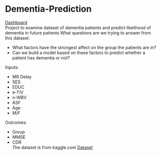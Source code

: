 # Dementia-Prediction  
[Dashboard](https://dementia-prediction.herokuapp.com/)  
Project to examine dataset of dementia patients and predict likelihood of dementia in future patients
What questions are we trying to answer from this dataset:
- What factors have the strongest affect on the group the patients are in?
- Can we build a model based on these factors to predict whether a patient has dementia or not?

Inputs:
- MR Delay
- SES
- EDUC
- e-TIV
- n-WBV
- ASF
- Age
- M/F

Outcomes:
- Group
- MMSE
- CDR  
The dataset is from kaggle.com [Dataset](https://www.kaggle.com/datasets/shashwatwork/dementia-prediction-dataset)
